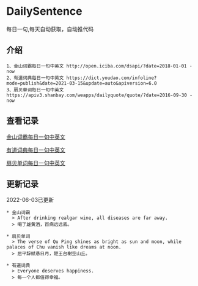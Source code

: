# DailySentence

每日一句,每天自动获取，自动推代码

## 介绍

```
1、金山词霸每日一句中英文 http://open.iciba.com/dsapi/?date=2018-01-01 - now
2、有道词典每日一句中英文 https://dict.youdao.com/infoline?mode=publish&date=2021-03-15&update=auto&apiversion=6.0
3、扇贝单词每日一句中英文 https://apiv3.shanbay.com/weapps/dailyquote/quote/?date=2016-09-30 - now
```

## 查看记录

[金山词霸每日一句中英文](./data/iciba/)

[有道词典每日一句中英文](./data/youdao/)

[扇贝单词每日一句中英文](./data/shanbay/)

## 更新记录
2022-06-03已更新 
```
* 金山词霸
  > After drinking realgar wine, all diseases are far away.
  > 喝了雄黄酒，百病远远丢。

* 扇贝单词
  > The verse of Qu Ping shines as bright as sun and moon, while palaces of Chu vanish like dreams at noon.
  > 屈平辞赋悬日月，楚王台榭空山丘。

* 有道词典
  > Everyone deserves happiness.
  > 每一个人都值得幸福。

```
